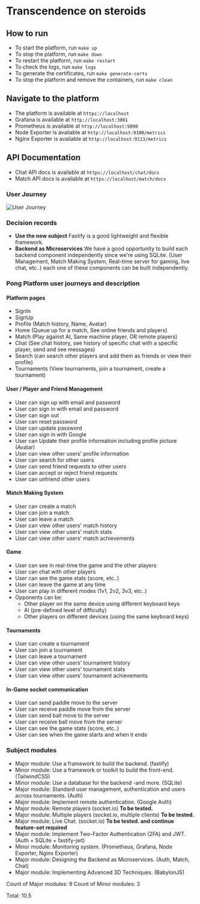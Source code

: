 # Transcendence on steroids

## How to run
- To start the platform, run `make up`
- To stop the platform, run `make down`
- To restart the platform, run `make restart`
- To check the logs, run `make logs`
- To generate the certificates, run `make generate-certs`
- To stop the platform and remove the containers, run `make clean`

## Navigate to the platform
- The platform is available at `https://localhost`
- Grafana is available at `http://localhost:3001`
- Prometheus is available at `http://localhost:9090`
- Node Exporter is available at `http://localhost:9100/metrics`
- Nginx Exporter is available at `http://localhost:9113/metrics`

## API Documentation
- Chat API docs is available at `https://localhost/chat/docs`
- Match API docs is available at `https://localhost/match/docs`

### User Journey
![User Journey](docs/user-journey.png)


### Decision records
- **Use the new subject** Fastify is a good lightweight and flexible framework.
- **Backend as Microservices** We have a good opportunity to build each backend component independently since we're using SQLite. (User Management, Match Making System, Real-time server for gaming, live chat, etc..) each one of these components can be built independently.


### Pong Platform user journeys and description

#### Platform pages
- SignIn
- SignUp
- Profile (Match history, Name, Avatar)
- Home (Queue up for a match, See online friends and players)
- Match (Play against AI, Same machine player, OR remote players)
- Chat (See chat history, see history of specific chat with a specific player, send and see messages)
- Search (can search other players and add them as friends or view their profile)
- Tournaments (View tournaments, join a tournament, create a tournament)

#### User / Player and Friend Management
- User can sign up with email and password
- User can sign in with email and password
- User can sign out
- User can reset password
- User can update password
- User can sign in with Google
- User can Update their profile information including profile picture (Avatar)
- User can view other users' profile information
- User can search for other users
- User can send friend requests to other users
- User can accept or reject friend requests
- User can unfriend other users


#### Match Making System
- User can create a match
- User can join a match
- User can leave a match
- User can view other users' match history
- User can view other users' match stats
- User can view other users' match achievements

#### Game
- User can see in real-time the game and the other players
- User can chat with other players
- User can see the game stats (score, etc..)
- User can leave the game at any time
- User can play in different modes (1v1, 2v2, 3v3, etc..)
- Opponents can be:
    - Other player on the same device using different keyboard keys
    - AI (pre-defined level of difficulty)
    - Other players on different devices (using the same keyboard keys)

#### Tournaments
- User can create a tournament
- User can join a tournament
- User can leave a tournament
- User can view other users' tournament history
- User can view other users' tournament stats
- User can view other users' tournament achievements

#### In-Game socket communication
- User can send paddle move to the server
- User can receive paddle move from the server
- User can send ball move to the server
- User can receive ball move from the server
- User can see the game stats (score, etc..)
- User can see when the game starts and when it ends


### Subject modules
- Major module: Use a framework to build the backend. (fastify)
- Minor module: Use a framework or toolkit to build the front-end. (TailwindCSS)
- Minor module: Use a database for the backend -and more. (SQLite)
- Major module: Standard user management, authentication and users across tournaments. (Auth)
- Major module: Implement remote authentication. (Google Auth)
- Major module: Remote players (socket.io) **To be tested.**
- Major module: Multiple players (socket.io, multiple clients) **To be tested.**
- Major module: Live Chat. (socket.io) **To be tested. and continue feature-set required**
- Major module: Implement Two-Factor Authentication (2FA) and JWT. (Auth + SQLite + fastify-jwt)
- Minor module: Monitoring system. (Prometheus, Grafana, Node Exporter, Nginx Exporter)
- Major module: Designing the Backend as Microservices. (Auth, Match, Chat)
- Major module: Implementing Advanced 3D Techniques. (BabylonJS)

Count of Major modules: 9
Count of Minor modules: 3

Total: 10.5
